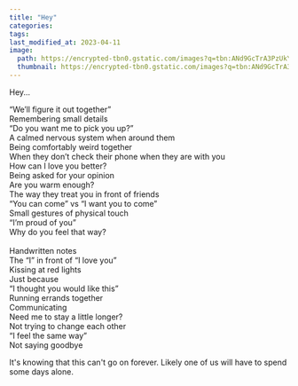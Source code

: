 ```yaml
---
title: "Hey"
categories:
tags:
last_modified_at: 2023-04-11
image: 
  path: https://encrypted-tbn0.gstatic.com/images?q=tbn:ANd9GcTrA3PzUkYTJ1EMTp8IQaMUr-RNhDcKlEpljA&usqp=CAU
  thumbnail: https://encrypted-tbn0.gstatic.com/images?q=tbn:ANd9GcTrA3PzUkYTJ1EMTp8IQaMUr-RNhDcKlEpljA&usqp=CAU
---
```

Hey...

“We’ll figure it out together”<br />
Remembering small details<br /> 
“Do you want me to pick you up?”<br />
A calmed nervous system when around them<br /> 
Being comfortably weird together<br />
When they don’t check their phone when they are with you<br />
How can I love you better?<br />
Being asked for your opinion<br />
Are you warm enough?<br />
The way they treat you in front of friends<br />
“You can come” vs “I want you to come”<br />
Small gestures of physical touch<br />
“I’m proud of you”<br />
Why do you feel that way?<br />  
Handwritten notes<br />
The “I” in front of “I love you”<br />
Kissing at red lights<br />
Just because<br />
“I thought you would like this”<br />
Running errands together<br />
Communicating<br />
Need me to stay a little longer?<br />
Not trying to change each other<br />
“I feel the same way”<br />
Not saying goodbye<br />

It's knowing that this can't go on forever. Likely one of us will have to spend some days alone. <br />
